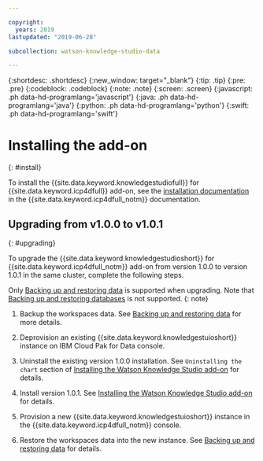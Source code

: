 ```yaml
---

copyright:
  years: 2019
lastupdated: "2019-06-28"

subcollection: watson-knowledge-studio-data

---
```


{:shortdesc: .shortdesc}
{:new_window: target="_blank"}
{:tip: .tip}
{:pre: .pre}
{:codeblock: .codeblock}
{:note: .note}
{:screen: .screen}
{:javascript: .ph data-hd-programlang='javascript'}
{:java: .ph data-hd-programlang='java'}
{:python: .ph data-hd-programlang='python'}
{:swift: .ph data-hd-programlang='swift'}


# Installing the add-on
{: #install}

To install the {{site.data.keyword.knowledgestudiofull}} for {{site.data.keyword.icp4dfull}} add-on, see the [installation documentation](https://docs-icpdata.mybluemix.net/docs/content/SSQNUZ_current/com.ibm.icpdata.doc/watson/knowledge-studio-install.html) in the {{site.data.keyword.icp4dfull_notm}} documentation.

## Upgrading from v1.0.0 to v1.0.1
{: #upgrading}

To upgrade the {{site.data.keyword.knowledgestudioshort}} for {{site.data.keyword.icp4dfull_notm}} add-on from version 1.0.0 to version 1.0.1 in the same cluster, complete the following steps.

Only [Backing up and restoring data](https://cloud.ibm.com/docs/services/watson-knowledge-studio-data?topic=watson-knowledge-studio-data-backup-restore) is supported when upgrading. Note that [Backing up and restoring databases](https://cloud.ibm.com/docs/services/watson-knowledge-studio-data?topic=watson-knowledge-studio-data-backup-restore-databases) is not supported.
{: note}

1. Backup the workspaces data. See [Backing up and restoring data](https://cloud.ibm.com/docs/services/watson-knowledge-studio-data?topic=watson-knowledge-studio-data-backup-restore) for more details.

1. Deprovision an existing {{site.data.keyword.knowledgestuioshort}} instance on IBM Cloud Pak for Data console.

1. Uninstall the existing version 1.0.0 installation. See `Uninstalling the chart` section of [Installing the Watson Knowledge Studio add-on](https://docs-icpdata.mybluemix.net/docs/content/SSQNUZ_current/com.ibm.icpdata.doc/watson/knowledge-studio-install.html) for details.

1. Install version 1.0.1. See [Installing the Watson Knowledge Studio add-on](https://docs-icpdata.mybluemix.net/docs/content/SSQNUZ_current/com.ibm.icpdata.doc/watson/knowledge-studio-install.html) for details.

1. Provision a new {{site.data.keyword.knowledgestuioshort}} instance in the {{site.data.keyword.icp4dfull_notm}} console.

1. Restore the workspaces data into the new instance. See [Backing up and restoring data](https://cloud.ibm.com/docs/services/watson-knowledge-studio-data?topic=watson-knowledge-studio-data-backup-restore) for details.
